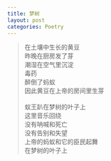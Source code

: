 ```yaml
---
title: 梦树
layout: post
categories: Poetry
---
```

>在土壤中生长的黄豆<br>昨晚在厨房发了芽<br>潮湿在空气里沉淀<br>毒药<br>醉倒了蚂蚁<br>因此黄豆在上帝的房间里生芽<br><br>蚁王趴在梦树的叶子上<br>这里音乐回绕<br>没有呐喊和死亡<br>没有告别和失望<br>上帝的蚂蚁和它的臣民起舞<br>在梦树的叶子上